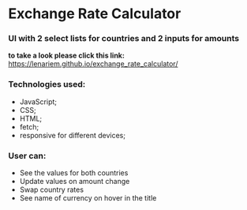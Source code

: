 # Exchange Rate Calculator
### UI with 2 select lists for countries and 2 inputs for amounts

**to take a look please click this link:** 
 https://lenariem.github.io/exchange_rate_calculator/


### Technologies used: 
* JavaScript;
* CSS;
* HTML;
* fetch;
* responsive for different devices;

### User can:
* See the values for both countries
* Update values on amount change
* Swap country rates
* See name of currency on hover in the title
